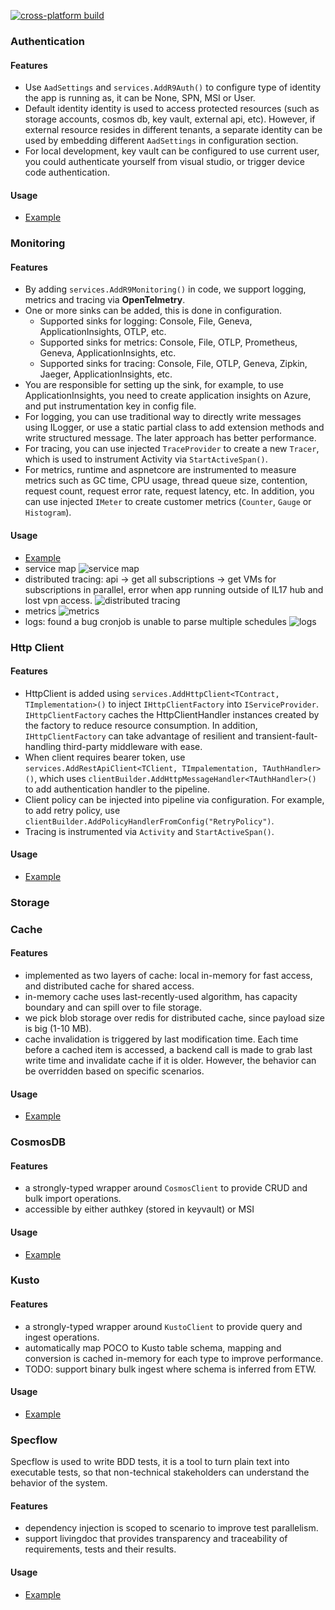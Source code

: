 [![cross-platform build](https://github.com/smartpcr/common/actions/workflows/build.yml/badge.svg?branch=main)](https://github.com/smartpcr/common/actions/workflows/build.yml)

### Authentication

#### Features

- Use `AadSettings` and `services.AddR9Auth()` to configure type of identity the app is running as, it can be None, SPN, MSI or User.
- Default identity identity is used to access protected resources (such as storage accounts, cosmos db, key vault, external api, etc). However, if external resource resides in different tenants, a separate identity can be used by embedding different `AadSettings` in configuration section.
- For local development, key vault can be configured to use current user, you could authenticate yourself from visual studio, or trigger device code authentication.

#### Usage

- [Example](./Common.Auth/readme.md)

### Monitoring

#### Features

- By adding `services.AddR9Monitoring()` in code, we support logging, metrics and tracing via __OpenTelmetry__.
- One or more sinks can be added, this is done in configuration.
    - Supported sinks for logging: Console, File, Geneva, ApplicationInsights, OTLP, etc.
    - Supported sinks for metrics: Console, File, OTLP, Prometheus, Geneva, ApplicationInsights, etc.
    - Supported sinks for tracing: Console, File, OTLP, Geneva, Zipkin, Jaeger, ApplicationInsights, etc.
- You are responsible for setting up the sink, for example, to use ApplicationInsights, you need to create application insights on Azure, and put instrumentation key in config file.
- For logging, you can use traditional way to directly write messages using ILogger<T>, or use a static partial class to add extension methods and write structured message. The later approach has better performance.
- For tracing, you can use injected `TraceProvider` to create a new `Tracer`, which is used to instrument Activity via `StartActiveSpan()`.
- For metrics, runtime and aspnetcore are instrumented to measure metrics such as GC time, CPU usage, thread queue size, contention, request count, request error rate, request latency, etc. In addition, you can use injected `IMeter` to create customer metrics (`Counter`, `Gauge` or `Histogram`).

#### Usage

- [Example](./Common.Monitoring/readme.md)
- service map
  ![service map](./docs/service-map.png)
- distributed tracing: api -> get all subscriptions -> get VMs for subscriptions in parallel, error when app running outside of IL17 hub and lost vpn access.
  ![distributed tracing](./docs/tracing.png)
- metrics
  ![metrics](./docs/metrics.png)
- logs: found a bug cronjob is unable to parse multiple schedules
  ![logs](./docs/logs.png)

### Http Client

#### Features

- HttpClient is added using `services.AddHttpClient<TContract, TImplementation>()` to inject `IHttpClientFactory` into `IServiceProvider`. `IHttpClientFactory` caches the HttpClientHandler instances created by the factory to reduce resource consumption. In addition, `IHttpClientFactory` can take advantage of resilient and transient-fault-handling third-party middleware with ease.
- When client requires bearer token, use `services.AddRestApiClient<TClient, TImpalementation, TAuthHandler>()`, which uses `clientBuilder.AddHttpMessageHandler<TAuthHandler>()` to add authentication handler to the pipeline.
- Client policy can be injected into pipeline via configuration. For example, to add retry policy, use `clientBuilder.AddPolicyHandlerFromConfig("RetryPolicy")`.
- Tracing is instrumented via `Activity` and `StartActiveSpan()`.

#### Usage

- [Example](./Common.HttpClient/readme.md)

### Storage

### Cache

#### Features

- implemented as two layers of cache: local in-memory for fast access, and distributed cache for shared access.
- in-memory cache uses last-recently-used algorithm, has capacity boundary and can spill over to file storage.
- we pick blob storage over redis for distributed cache, since payload size is big (1-10 MB).
- cache invalidation is triggered by last modification time. Each time before a cached item is accessed, a backend call is made to grab last write time and invalidate cache if it is older. However, the behavior can be overridden based on specific scenarios.

#### Usage

- [Example](./Common.Cache/readme.md)

### CosmosDB

#### Features

- a strongly-typed wrapper around `CosmosClient` to provide CRUD and bulk import operations.
- accessible by either authkey (stored in keyvault) or MSI

#### Usage

- [Example](./Common.DocDB/readme.md)

### Kusto

#### Features

- a strongly-typed wrapper around `KustoClient` to provide query and ingest operations.
- automatically map POCO to Kusto table schema, mapping and conversion is cached in-memory for each type to improve performance.
- TODO: support binary bulk ingest where schema is inferred from ETW.

#### Usage

- [Example](./Common.Kusto/readme.md)

### Specflow

Specflow is used to write BDD tests, it is a tool to turn plain text into executable tests, so that non-technical stakeholders can understand the behavior of the system.

#### Features

- dependency injection is scoped to scenario to improve test parallelism.
- support livingdoc that provides transparency and traceability of requirements, tests and their results.

#### Usage

- [Example](./Common.Config.Tests/readme.md)

